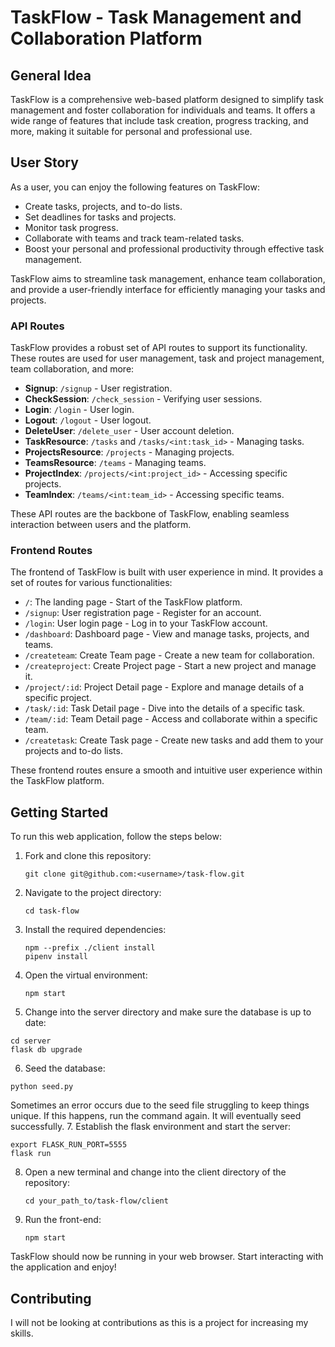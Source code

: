 # TaskFlow - Task Management and Collaboration Platform

## General Idea

TaskFlow is a comprehensive web-based platform designed to simplify task management and foster collaboration for individuals and teams. It offers a wide range of features that include task creation, progress tracking, and more, making it suitable for personal and professional use.

## User Story

As a user, you can enjoy the following features on TaskFlow:

- Create tasks, projects, and to-do lists.
- Set deadlines for tasks and projects.
- Monitor task progress.
- Collaborate with teams and track team-related tasks.
- Boost your personal and professional productivity through effective task management.

TaskFlow aims to streamline task management, enhance team collaboration, and provide a user-friendly interface for efficiently managing your tasks and projects.

### API Routes

TaskFlow provides a robust set of API routes to support its functionality. These routes are used for user management, task and project management, team collaboration, and more:

- **Signup**: `/signup` - User registration.
- **CheckSession**: `/check_session` - Verifying user sessions.
- **Login**: `/login` - User login.
- **Logout**: `/logout` - User logout.
- **DeleteUser**: `/delete_user` - User account deletion.
- **TaskResource**: `/tasks` and `/tasks/<int:task_id>` - Managing tasks.
- **ProjectsResource**: `/projects` - Managing projects.
- **TeamsResource**: `/teams` - Managing teams.
- **ProjectIndex**: `/projects/<int:project_id>` - Accessing specific projects.
- **TeamIndex**: `/teams/<int:team_id>` - Accessing specific teams.

These API routes are the backbone of TaskFlow, enabling seamless interaction between users and the platform.

### Frontend Routes

The frontend of TaskFlow is built with user experience in mind. It provides a set of routes for various functionalities:

- `/`: The landing page - Start of the TaskFlow platform.
- `/signup`: User registration page - Register for an account.
- `/login`: User login page - Log in to your TaskFlow account.
- `/dashboard`: Dashboard page - View and manage tasks, projects, and teams.
- `/createteam`: Create Team page - Create a new team for collaboration.
- `/createproject`: Create Project page - Start a new project and manage it.
- `/project/:id`: Project Detail page - Explore and manage details of a specific project.
- `/task/:id`: Task Detail page - Dive into the details of a specific task.
- `/team/:id`: Team Detail page - Access and collaborate within a specific team.
- `/createtask`: Create Task page - Create new tasks and add them to your projects and to-do lists.

These frontend routes ensure a smooth and intuitive user experience within the TaskFlow platform.

## Getting Started

To run this web application, follow the steps below:

1. Fork and clone this repository:

   ```shell
   git clone git@github.com:<username>/task-flow.git
   ```
2. Navigate to the project directory:

   ```shell
   cd task-flow
   ``` 
3. Install the required dependencies:

   ```shell
   npm --prefix ./client install
   pipenv install
   ```
4. Open the virtual environment:

   ```shell
   npm start
   ```
5. Change into the server directory and make sure the database is up to date:
  ```shell
  cd server
  flask db upgrade
  ```
6. Seed the database:
  ```shell
  python seed.py
  ```
  Sometimes an error occurs due to the seed file struggling to keep things unique. If this happens, run the
  command again. It will eventually seed successfully.
7. Establish the flask environment and start the server:
  ```shell
  export FLASK_RUN_PORT=5555
  flask run
  ```
8. Open a new terminal and change into the client directory of the repository:

   ```shell
   cd your_path_to/task-flow/client
   ```
9. Run the front-end:

   ```shell
   npm start
   ```

TaskFlow should now be running in your web browser. Start interacting with the application and enjoy!

## Contributing

I will not be looking at contributions as this is a project for increasing my skills.
